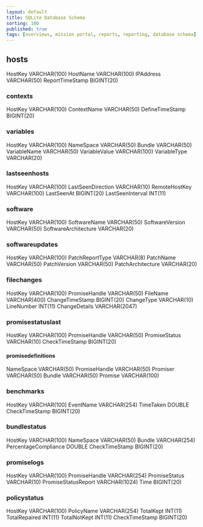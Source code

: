 ```yaml
---
layout: default
title: SQLite Database Schema
sorting: 100
published: true
tags: [overviews, mission portal, reports, reporting, database schema]
---
```


## hosts ##

HostKey VARCHAR(100)
HostName VARCHAR(100)
IPAddress VARCHAR(50)
ReportTimeStamp BIGINT(20)

### contexts ###

HostKey VARCHAR(100)
ContextName VARCHAR(50)
DefineTimeStamp BIGINT(20)

### variables ###

HostKey VARCHAR(100)
NameSpace VARCHAR(50)
Bundle VARCHAR(50)
VariableName VARCHAR(50)
VariableValue VARCHAR(100)
VariableType VARCHAR(20)

### lastseenhosts ###

HostKey VARCHAR(100)
LastSeenDirection VARCHAR(10)
RemoteHostKey VARCHAR(100)
LastSeenAt BIGINT(20)
LastSeenInterval INT(11)

### software ###

HostKey VARCHAR(100)
SoftwareName VARCHAR(50)
SoftwareVersion VARCHAR(50)
SoftwareArchitecture VARCHAR(20)

### softwareupdates ###

HostKey VARCHAR(100)
PatchReportType VARCHAR(8)
PatchName VARCHAR(50)
PatchVersion VARCHAR(50)
PatchArchitecture VARCHAR(20)

### filechanges ###

HostKey VARCHAR(100)
PromiseHandle VARCHAR(50)
FileName VARCHAR(400)
ChangeTimeStamp BIGINT(20)
ChangeType VARCHAR(10)
LineNumber INT(11)
ChangeDetails VARCHAR(2047)

### promisestatuslast ###

HostKey VARCHAR(100)
PromiseHandle VARCHAR(50)
PromiseStatus VARCHAR(10)
CheckTimeStamp BIGINT(20)

#### promisedefinitions ####

NameSpace VARCHAR(50)
PromiseHandle VARCHAR(50)
Promiser VARCHAR(50)
Bundle VARCHAR(50)
Promise VARCHAR(100)

### benchmarks ###

HostKey VARCHAR(100)
EventName VARCHAR(254)
TimeTaken DOUBLE
CheckTimeStamp BIGINT(20)

### bundlestatus ###

HostKey VARCHAR(100)
NameSpace VARCHAR(50)
Bundle VARCHAR(254)
PercentageCompliance DOUBLE
CheckTimeStamp BIGINT(20)

### promiselogs ###

HostKey VARCHAR(100)
PromiseHandle VARCHAR(254)
PromiseStatus VARCHAR(10)
PromiseStatusReport VARCHAR(1024)
Time BIGINT(20)

### policystatus ###

HostKey VARCHAR(100)
PolicyName VARCHAR(254)
TotalKept INT(11)
TotalRepaired INT(11)
TotalNotKept INT(11)
CheckTimeStamp BIGINT(20)


